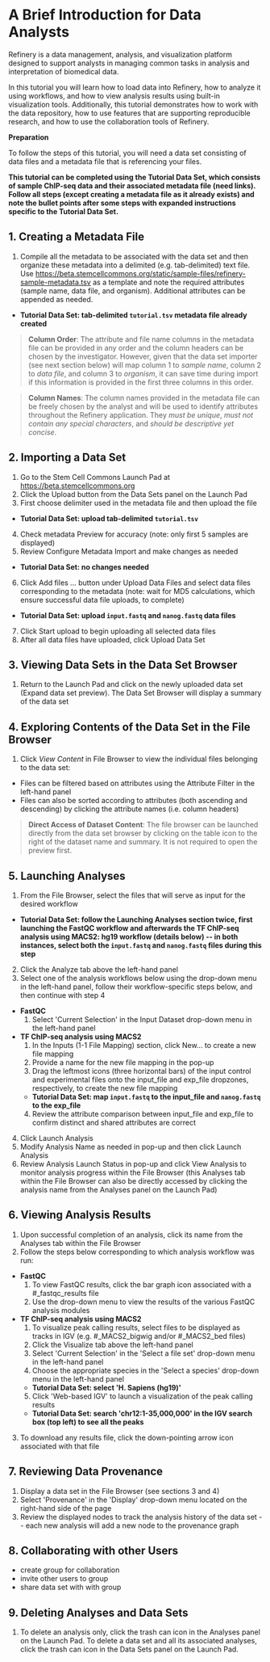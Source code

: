 # A Brief Introduction for Data Analysts 

Refinery is a data management, analysis, and visualization platform designed to support analysts in managing common tasks in analysis and interpretation of biomedical data. 

In this tutorial you will learn how to load data into Refinery, how to analyze it using workflows, and how to view analysis results using built-in visualization tools. Additionally, this tutorial demonstrates how to work with the data repository, how to use features that are supporting reproducible research, and how to use the collaboration tools of Refinery.

__Preparation__

To follow the steps of this tutorial, you will need a data set consisting of data files and a metadata file that is referencing your files.

__This tutorial can be completed using the Tutorial Data Set, which consists of sample ChIP-seq data and their associated metadata file (need links). Follow all steps (except creating a metadata file as it already exists) and note the bullet points after some steps with expanded instructions specific to the Tutorial Data Set.__

## 1. Creating a Metadata File
1. Compile all the metadata to be associated with the data set and then organize these metadata into a delimited (e.g. tab-delimited) text file. Use https://beta.stemcellcommons.org/static/sample-files/refinery-sample-metadata.tsv as a template and note the required attributes (sample name, data file, and organism). Additional attributes can be appended as needed.
  - __Tutorial Data Set: tab-delimited `tutorial.tsv` metadata file already created__

> __Column Order__: The attribute and file name columns in the metadata file can be provided in any order and the column headers can be chosen by the investigator. However, given that the data set importer (see next section below) will map column 1 to _sample name_, column 2 to _data file_, and column 3 to _organism_, it can save time during import if this information is provided in the first three columns in this order.


> __Column Names__: The column names provided in the metadata file can be freely chosen by the analyst and will be used to identify attributes throughout the Refinery application. They _must be unique_, _must not contain any special characters_, and _should be descriptive yet concise_.

## 2. Importing a Data Set 
1. Go to the Stem Cell Commons Launch Pad at https://beta.stemcellcommons.org
2. Click the Upload button from the Data Sets panel on the Launch Pad
3. First choose delimiter used in the metadata file and then upload the file
  - __Tutorial Data Set: upload tab-delimited `tutorial.tsv`__
4. Check metadata Preview for accuracy (note: only first 5 samples are displayed)
5. Review Configure Metadata Import and make changes as needed
  - __Tutorial Data Set: no changes needed__
6. Click Add files … button under Upload Data Files and select data files corresponding to the metadata (note: wait for MD5 calculations, which ensure successful data file uploads, to complete)
  - __Tutorial Data Set: upload `input.fastq` and `nanog.fastq` data files__
7. Click Start upload to begin uploading all selected data files
8. After all data files have uploaded, click Upload Data Set

## 3. Viewing Data Sets in the Data Set Browser
1. Return to the Launch Pad and click on the newly uploaded data set (Expand data set preview). The Data Set Browser will display a summary of the data set

## 4. Exploring Contents of the Data Set in the File Browser
1. Click _View Content_ in File Browser to view the individual files belonging to the data set:
  - Files can be filtered based on attributes using the Attribute Filter in the left-hand panel
  - Files can also be sorted according to attributes (both ascending and descending) by clicking the attribute names (i.e. column headers)

> __Direct Access of Dataset Content__: The file browser can be launched directly from the data set browser by clicking on the table icon to the right of the dataset name and summary. It is not required to open the preview first.

## 5. Launching Analyses
1. From the File Browser, select the files that will serve as input for the desired workflow
  - __Tutorial Data Set: follow the Launching Analyses section twice, first launching the FastQC workflow and afterwards the TF ChIP-seq analysis using MACS2: hg19 workflow (details below) -- in both instances, select both the `input.fastq` and `nanog.fastq` files during this step__
2. Click the Analyze tab above the left-hand panel
3. Select one of the analysis workflows below using the drop-down menu in the left-hand panel, follow their workflow-specific steps below, and then continue with step 4
  - __FastQC__
    1. Select 'Current Selection' in the Input Dataset drop-down menu in the left-hand panel
  - __TF ChIP-seq analysis using MACS2__
    1. In the Inputs (1-1 File Mapping) section, click New... to create a new file mapping
    2. Provide a name for the new file mapping in the pop-up
    3. Drag the leftmost icons (three horizontal bars) of the input control and experimental files onto the input_file and exp_file dropzones, respectively, to create the new file mapping
      - __Tutorial Data Set: map `input.fastq` to the input_file and `nanog.fastq` to the exp_file__
    4. Review the attribute comparison between input_file and exp_file to confirm distinct and shared attributes are correct
4. Click Launch Analysis
5. Modify Analysis Name as needed in pop-up and then click Launch Analysis
6. Review Analysis Launch Status in pop-up and click View Analysis to monitor analysis progress within the File Browser (this Analyses tab within the File Browser can also be directly accessed by clicking the analysis name from the Analyses panel on the Launch Pad)

## 6. Viewing Analysis Results
1. Upon successful completion of an analysis, click its name from the Analyses tab within the File Browser
2. Follow the steps below corresponding to which analysis workflow was run:
  - __FastQC__
    1. To view FastQC results, click the bar graph icon associated with a \#\_fastqc_results file
    2. Use the drop-down menu to view the results of the various FastQC analysis modules
  - __TF ChIP-seq analysis using MACS2__
    1. To visualize peak calling results, select files to be displayed as tracks in IGV (e.g. \#\_MACS2_bigwig and/or \#\_MACS2_bed files)
    2. Click the Visualize tab above the left-hand panel
    3. Select 'Current Selection' in the 'Select a file set' drop-down menu in the left-hand panel
    4. Choose the appropriate species in the 'Select a species' drop-down menu in the left-hand panel
      - __Tutorial Data Set: select 'H. Sapiens (hg19)'__
    5. Click 'Web-based IGV' to launch a visualization of the peak calling results
      - __Tutorial Data Set: search 'chr12:1-35,000,000' in the IGV search box (top left) to see all the peaks__
3. To download any results file, click the down-pointing arrow icon associated with that file

## 7. Reviewing Data Provenance
1. Display a data set in the File Browser (see sections 3 and 4)
2. Select 'Provenance' in the 'Display' drop-down menu located on the right-hand side of the page
3. Review the displayed nodes to track the analysis history of the data set -- each new analysis will add a new node to the provenance graph

## 8. Collaborating with other Users
- create group for collaboration
- invite other users to group
- share data set with with group

## 9. Deleting Analyses and Data Sets
1. To delete an analysis only, click the trash can icon in the Analyses panel on the Launch Pad. To delete a data set and all its associated analyses, click the trash can icon in the Data Sets panel on the Launch Pad.
